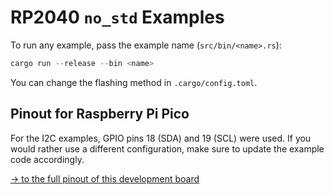 # RP2040 `no_std` Examples

To run any example, pass the example name (`src/bin/<name>.rs`):

```rs
cargo run --release --bin <name>
```

You can change the flashing method in `.cargo/config.toml`.

## Pinout for Raspberry Pi Pico

For the I2C examples, GPIO pins 18 (SDA) and 19 (SCL) were used.
If you would rather use a different configuration, make sure to update the example code accordingly.

[→ to the full pinout of this development board](https://www.waveshare.com/raspberry-pi-pico-h.htm)
